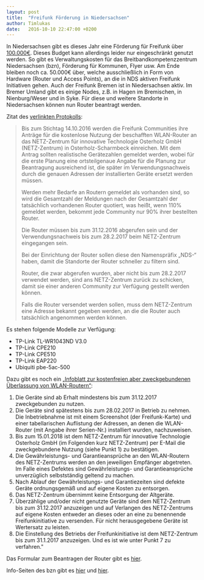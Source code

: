 ```yaml
---
layout: post
title:  "Freifunk Förderung in Niedersachsen"
author: Timlukas
date:   2016-10-10 22:47:00 +0200
---
```

In Niedersachsen gibt es dieses Jahr eine Förderung für Freifunk über [100.000€](http://www.mw.niedersachsen.de/aktuelles/presseinformationen/wirtschaftsministerium-foerdert-freifunk-initiativen-im-land--142482.html).
Dieses Budget kann allerdings leider nur eingeschränkt genutzt werden.
So gibt es Verwaltungskosten für das Breitbandkompetenzzentrum Niedersachsen (bzn), Förderung für Kommunen, Flyer usw.
Am Ende bleiben noch ca. 50.000€ über, welche ausschließlich in Form von Hardware (Router und Access Points), an die in NDS aktiven Freifunk Initiativen gehen.
Auch der Freifunk Bremen ist in Niedersachsen aktiv. Im Bremer Umland gibt es einige Nodes, z.B. in Hagen im Bremischen, in Nienburg/Weser und in Syke.
Für diese und weitere Standorte in Niedersachsen können nun Router beantragt werden.

Zitat des [verlinkten Protokolls](https://cloud.ffhb.de/index.php/s/YUtWymrHw6iZVFk):

> Bis zum Stichtag 14.10.2016 werden die Freifunk Communities ihre Anträge für die kostenlose Nutzung der beschafften WLAN-Router an das NETZ-Zentrum für innovative Technologie Osterholz GmbH (NETZ-Zentrum) in Osterholz-Scharmbeck einreichen. Mit dem Antrag sollten realistische Gerätezahlen gemeldet werden, wobei für die erste Planung eine ortsteilgenaue Angabe für die Planung zur Beantragung ausreichend ist, die später im Verwendungsnachweis durch die genauen Adressen der installierten Geräte ersetzt werden müssen.
>
> Werden mehr Bedarfe an Routern gemeldet als vorhanden sind, so wird die Gesamtzahl der Meldungen nach der Gesamtzahl der tatsächlich vorhandenen Router quotiert, was heißt, wenn 110% gemeldet werden,  bekommt jede Community nur 90% ihrer bestellten Router.
>
> Die Router müssen bis zum 31.12.2016 abgerufen sein und der Verwendungsnachweis bis zum 28.2.2017 beim NETZ-Zentrum eingegangen sein. 
>
> Bei der Einrichtung der Router sollen diese den Namenspräfix  „NDS-“ haben, damit die Standorte der Router schneller zu filtern sind.
>
> Router, die zwar abgerufen wurden, aber nicht bis zum 28.2.2017 verwendet werden, sind ans NETZ-Zentrum zurück zu schicken, damit sie einer anderen Community zur Verfügung gestellt werden können.
>
> Falls die Router versendet werden sollen, muss dem NETZ-Zentrum eine Adresse bekannt gegeben werden, an die die Router auch tatsächlich angenommen werden können.

Es stehen folgende Modelle zur Verfügung:

* TP-Link TL-WR1043ND V3.0
* TP-Link CPE210
* TP-Link CPE510
* TP-Link EAP220
* Ubiquiti pbe-5ac-500

Dazu gibt es noch ein
[„Infoblatt zur kostenfreien aber zweckgebundenen Überlassung von WLAN-Routern“](https://cloud.ffhb.de/index.php/s/NduTBLKUADA5EVb):

1. Die Geräte sind ab Erhalt mindestens bis zum 31.12.2017 zweckgebunden zu nutzen.
2. Die Geräte sind spätestens bis zum 28.02.2017 in Betrieb zu nehmen. Die Inbetriebnahme ist mit einem Screenshot (der Freifunk-Karte) und einer tabellarischen Auflistung der Adressen, an denen die WLAN-Router (mit Angabe ihrer Serien-Nr.) installiert wurden, nachzuweisen.
3. Bis zum 15.01.2018 ist dem NETZ-Zentrum für innovative Technologie Osterholz GmbH (im Folgenden kurz NETZ-Zentrum) per E-Mail die zweckgebundene Nutzung (siehe Punkt 1) zu bestätigen.
4. Die Gewährleistungs- und Garantieansprüche an den WLAN-Routern des NETZ-Zentrums werden an den jeweiligen Empfänger abgetreten. Im Falle eines Defektes sind Gewährleistungs- und Garantieansprüche unverzüglich selbstständig geltend zu machen.
5. Nach Ablauf der Gewährleistungs- und Garantiezeiten sind defekte Geräte ordnungsgemäß und auf eigene Kosten zu entsorgen.
6. Das NETZ-Zentrum übernimmt keine Entsorgung der Altgeräte.
7. Überzählige und/oder nicht genutzte Geräte sind dem NETZ-Zentrum bis zum 31.12.2017 anzuzeigen und auf Verlangen des NETZ-Zentrums auf eigene Kosten entweder an dieses oder an eine zu benennende Freifunkinitiative zu versenden. Für nicht herausgegebene Geräte ist Wertersatz zu leisten.
8. Die Einstellung des Betriebs der Freifunkinitiative ist dem NETZ-Zentrum bis zum 31.1.2017 anzuzeigen. Und es ist wie unter Punkt 7 zu verfahren."

Das Formular zum Beantragen der Router gibt es [hier](https://cloud.ffhb.de/index.php/s/NduTBLKUADA5EVb).

Info-Seiten des bzn gibt es [hier](http://www.breitband-niedersachsen.de/index.php?id=674) und [hier](http://www.breitband-niedersachsen.de/index.php?id=680).
